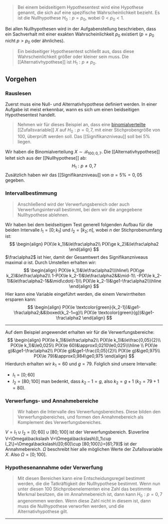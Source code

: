 > Bei einem beidseitigem Hypothesentest wird eine Hypothese genannt, die sich auf eine spezifische Wahrscheinlichkeit bezieht.
> Es ist die Nullhypothese $H_0:p=p_0$, wobei $0<p_0<1$.

Bei allen Nullhypothesen wird in der Aufgabenstellung beschrieben, dass ein Sachverhalt mit einer exakten Wahrscheinlichkeit $p_0$ existiert ($p=p_0$ nicht $p>p_0$ oder ähnliches).

> Ein beidseitiger Hypothesentest schließt aus, dass diese Wahrscheinlichkeit größer oder kleiner sein muss. Die [[Alternativhypothese]] ist $H_1:p\ne p_0$.

## Vorgehen
### Rauslesen
Zuerst muss eine Null- und Alternativhypothese definiert werden. In einer Aufgabe ist meist erkennbar, wann es sich um einen beidseitigen Hypothesentest handelt.

> Nehmen wir für dieses Beispiel an, dass eine [binomialverteilte](Binomialverteilung) [[Zufallsvariable]] $X$ auf $H_0:p=0,7$, mit einer Stichprobengröße von $100$, überprüft werden soll. Das [[Signifikanzniveau]] soll bei $5\%$ liegen.

Wir haben die Binomialverteilung $X\sim\mathcal{B}_{100;0,7}$. Die [[Alternativhypothese]] leitet sich aus der [[Nullhypothese]] ab:
$$H_1:p\ne 0,7$$
Zusätzlich haben wir das [[Signifikanzniveau]] von $\alpha=5\%=0,05$ gegeben.

### Intervallbestimmung
> Anschließend wird der Verwerfungsbereich oder auch Verwerfungsintervall bestimmt, bei dem wir die angegebene Nullhypothese ablehnen.

Wir haben bei dem beidseitigem Test generell folgenden Aufbau für die beiden Intervalle $I_1=[0;k_1]$ und $I_2=[k_2;n]$, wobei $n$ der Stichprobenumfang ist:
$$
\begin{align}
	P(X\le k_1)&\le\frac\alpha2\\
	P(X\ge k_2)&\le\frac\alpha2
\end{align}
$$
$\frac\alpha2$ ist hier, damit der Gesamtwert des Signifikanzniveaus maximal $\alpha$ ist.
Durch Umstellen erhalten wir:
$$
\begin{align}
	P(X\le k_1)&\le\frac\alpha2\\\hline\\
	P(X\ge k_2)&\le\frac\alpha2\\
	1-P(X\le k_2-1)&\le\frac\alpha2&&\mid-1\\
	-P(X\le k_2-1)&\le\frac\alpha2-1&&\mid\cdot(-1)\\
	P(X\le k_2-1)&\ge1-\frac\alpha2\\\hline
\end{align}
$$
Hier kann eine Variable eingeführt werden, die einem Verwirrtheiten ersparen kann:
$$
\begin{align}
	P(X\le \textcolor{green}{k_2-1})&\ge1-\frac\alpha2;&&\boxed{k_2-1=g}\\
	P(X\le \textcolor{green}{g})&\ge1-\frac\alpha2
\end{align}
$$

---
Auf dem Beispiel angewendet erhalten wir für die Verwerfungsbereiche:
$$
\begin{align}
	P(X\le k_1)&\le\frac\alpha2\\
	P(X\le k_1)&\le\frac{0,05}{2}\\
	P(X\le k_1)&\le0,025\\
	P(X\le 60)&\approx0,0210\le0,025\\\hline
	\\
	P(X\le g)&\ge1-\frac\alpha2\\
	P(X\le g)&\ge1-\frac{0,05}{2}\\
	P(X\le g)&\ge0,975\\
	P(X\le 79)&\approx0,984\ge0,975
\end{align}
$$
Hierdurch erhalten wir $k_1=60$ und $g=79$. Folglich sind unsere Intervalle:
- $I_1=[0;60]$
- $I_2=[80;100]$
man bedenkt, dass $k_2-1=g$, also $k_2=g+1$ ($k_2=79+1=80$).

### Verwerfungs- und Annahmebereiche
> Wir haben die Intervalle des Verwerfungsbereiches. Diese bilden den Verwerfungsbereiches, und formen den Annahmebereich als Komplement des Verwerfungsbereiches.

$V=I_1\cup I_2=[0;60]\cup [80;100]$ ist der Verwerfungsbereich.
$\overline V=\Omega\backslash V=\Omega\backslash\{I_1\cup I_2\}=\Omega\backslash\{[0;60]\cup [80;100]\}=[61;79]$ ist der Annahmebereich. $\Omega$ beschreibt hier alle möglichen Werte der Zufallsvariable $X$. Also $\Omega=[0;100]$.

### Hypothesenannahme oder Verwerfung
> Mit diesen Bereichen kann eine Entscheidungsregel bestimmt werden, die die Tatkräftigkeit der Nullhypothese bestimmt. Wenn nun unter diesen $100$ Stichprobenelementen eine Zahl das bestimmte Merkmal besitzen, die im Annahmebereich ist, dann kann $H_0:p=0,7$ angenommen werden. Wenn diese Zahl nicht in diesem ist, dann muss die Nullhypothese verworfen werden, und die Alternativhypothese gilt.

---